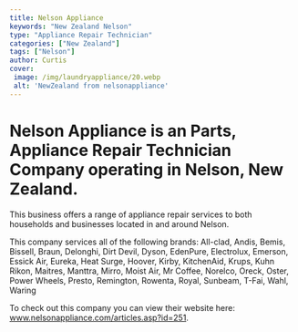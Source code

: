 ```yaml
---
title: Nelson Appliance
keywords: "New Zealand Nelson"
type: "Appliance Repair Technician"
categories: ["New Zealand"]
tags: ["Nelson"]
author: Curtis
cover:
 image: /img/laundryappliance/20.webp
 alt: 'NewZealand from nelsonappliance'
---
```


# Nelson Appliance is an Parts, Appliance Repair Technician Company operating in Nelson, New Zealand.

This business offers a range of appliance repair services to both households and businesses located in and around Nelson.

This company services all of the following brands: All-clad, Andis, Bemis, Bissell, Braun, Delonghi, Dirt Devil, Dyson, EdenPure, Electrolux, Emerson, Essick Air, Eureka, Heat Surge, Hoover, Kirby, KitchenAid, Krups, Kuhn Rikon, Maitres, Manttra, Mirro, Moist Air, Mr Coffee, Norelco, Oreck, Oster, Power Wheels, Presto, Remington, Rowenta, Royal, Sunbeam, T-Fai, Wahl, Waring

To check out this company you can view their website here: www.nelsonappliance.com/articles.asp?id=251.
